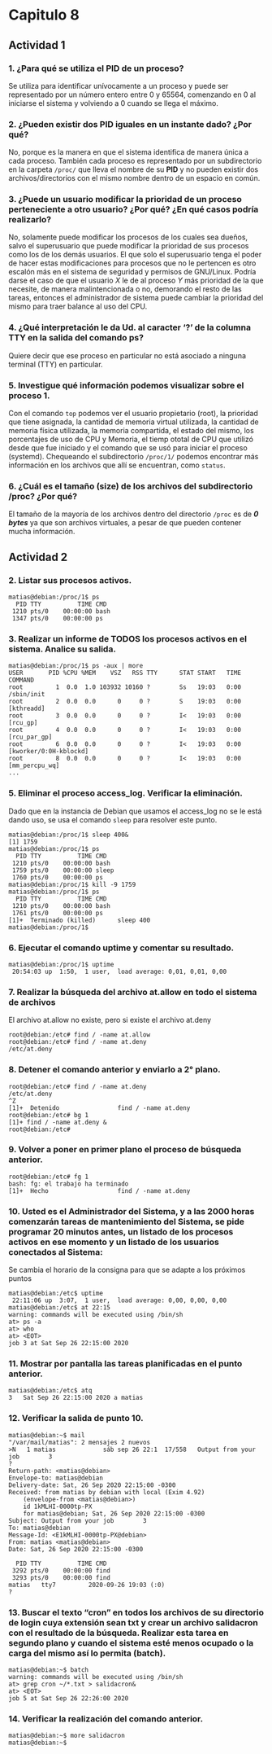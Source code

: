 # Capitulo 8
## Actividad 1
### 1. ¿Para qué se utiliza el PID de un proceso?
Se utiliza para identificar unívocamente a un proceso y puede ser representado por un número entero entre 0 y 65564, comenzando en 0 al iniciarse el sistema y volviendo a 0 cuando se llega el máximo.
### 2. ¿Pueden existir dos PID iguales en un instante dado? ¿Por qué?
No, porque es la manera en que el sistema identifica de manera única a cada proceso. También cada proceso es representado por un subdirectorio en la carpeta `/proc/` que lleva el nombre de su **PID** y no pueden existir dos archivos/directorios con el mismo nombre dentro de un espacio en común. 
### 3. ¿Puede un usuario modificar la prioridad de un proceso perteneciente a otro usuario? ¿Por qué? ¿En qué casos podría realizarlo?
No, solamente puede modificar los procesos de los cuales sea dueños, salvo el superusuario que puede modificar la prioridad de sus procesos como los de los demás usuarios. El que solo el superusuario tenga el poder de hacer estas modificaciones para procesos que no le pertencen es otro escalón más en el sistema de seguridad y permisos de GNU/Linux. Podría darse el caso de que el usuario *X* le de al proceso *Y* más prioridad de la que necesite, de manera malintencionada o no, demorando el resto de las tareas, entonces el administrador de sistema puede cambiar la prioridad del mismo para traer balance al uso del CPU.
### 4. ¿Qué interpretación le da Ud. al caracter ‘?’ de la columna TTY en la salida del comando ps?
Quiere decir que ese proceso en particular no está asociado a ninguna terminal (TTY) en particular.
### 5. Investigue qué información podemos visualizar sobre el proceso 1.
Con el comando `top` podemos ver el usuario propietario (root), la prioridad que tiene asignada, la cantidad de memoria virtual utilizada, la cantidad de memoria física utilizada, la memoria compartida, el estado del mismo, los porcentajes de uso de CPU y Memoria, el tiemp ototal de CPU que utilizó desde que fue iniciado y el comando que se usó para iniciar el proceso (systemd).
Chequeando el subdirectorio `/proc/1/` podemos encontrar más información en los archivos que allí se encuentran, como `status`.
### 6. ¿Cuál es el tamaño (size) de los archivos del subdirectorio /proc? ¿Por qué?
El tamaño de la mayoría de los archivos dentro del directorio `/proc` es de ***0 bytes*** ya que son archivos virtuales, a pesar de que pueden contener mucha información.
## Actividad 2
### 2. Listar sus procesos activos.
```
matias@debian:/proc/1$ ps
  PID TTY          TIME CMD
 1210 pts/0    00:00:00 bash
 1347 pts/0    00:00:00 ps
```
### 3. Realizar un informe de TODOS los procesos activos en el sistema. Analice su salida.
```
matias@debian:/proc/1$ ps -aux | more
USER       PID %CPU %MEM    VSZ   RSS TTY      STAT START   TIME COMMAND
root         1  0.0  1.0 103932 10160 ?        Ss   19:03   0:00 /sbin/init
root         2  0.0  0.0      0     0 ?        S    19:03   0:00 [kthreadd]
root         3  0.0  0.0      0     0 ?        I<   19:03   0:00 [rcu_gp]
root         4  0.0  0.0      0     0 ?        I<   19:03   0:00 [rcu_par_gp]
root         6  0.0  0.0      0     0 ?        I<   19:03   0:00 [kworker/0:0H-kblockd]
root         8  0.0  0.0      0     0 ?        I<   19:03   0:00 [mm_percpu_wq]
...
```
### 5. Eliminar el proceso access_log. Verificar la eliminación.
Dado que en la instancia de Debian que usamos el access_log no se le está dando uso, se usa el comando `sleep` para resolver este punto.
```
matias@debian:/proc/1$ sleep 400&
[1] 1759
matias@debian:/proc/1$ ps
  PID TTY          TIME CMD
 1210 pts/0    00:00:00 bash
 1759 pts/0    00:00:00 sleep
 1760 pts/0    00:00:00 ps
matias@debian:/proc/1$ kill -9 1759
matias@debian:/proc/1$ ps
  PID TTY          TIME CMD
 1210 pts/0    00:00:00 bash
 1761 pts/0    00:00:00 ps
[1]+  Terminado (killed)      sleep 400
matias@debian:/proc/1$
```
### 6. Ejecutar el comando uptime y comentar su resultado.
```
matias@debian:/proc/1$ uptime
 20:54:03 up  1:50,  1 user,  load average: 0,01, 0,01, 0,00
```
### 7. Realizar la búsqueda del archivo at.allow en todo el sistema de archivos
El archivo at.allow no existe, pero si existe el archivo at.deny
```
root@debian:/etc# find / -name at.allow
root@debian:/etc# find / -name at.deny
/etc/at.deny
```
### 8. Detener el comando anterior y enviarlo a 2° plano.
```
root@debian:/etc# find / -name at.deny
/etc/at.deny
^Z
[1]+  Detenido                find / -name at.deny
root@debian:/etc# bg 1
[1]+ find / -name at.deny &
root@debian:/etc#
```
### 9. Volver a poner en primer plano el proceso de búsqueda anterior.
```
root@debian:/etc# fg 1
bash: fg: el trabajo ha terminado
[1]+  Hecho                   find / -name at.deny
```
### 10. Usted es el Administrador del Sistema, y a las 2000 horas comenzarán tareas de mantenimiento del Sistema, se pide programar 20 minutos antes, un listado de los procesos activos en ese momento y un listado de los usuarios conectados al Sistema:
Se cambia el horario de la consigna para que se adapte a los próximos puntos
```
matias@debian:/etc$ uptime
 22:11:06 up  3:07,  1 user,  load average: 0,00, 0,00, 0,00
matias@debian:/etc$ at 22:15
warning: commands will be executed using /bin/sh
at> ps -a
at> who
at> <EOT>
job 3 at Sat Sep 26 22:15:00 2020

```
### 11. Mostrar por pantalla las tareas planificadas en el punto anterior.
```
matias@debian:/etc$ atq
3	Sat Sep 26 22:15:00 2020 a matias
```
### 12. Verificar la salida de punto 10.
```
matias@debian:~$ mail
"/var/mail/matias": 2 mensajes 2 nuevos
>N   1 matias             sáb sep 26 22:1  17/558   Output from your job        3
?
Return-path: <matias@debian>
Envelope-to: matias@debian
Delivery-date: Sat, 26 Sep 2020 22:15:00 -0300
Received: from matias by debian with local (Exim 4.92)
	(envelope-from <matias@debian>)
	id 1kMLHI-0000tp-PX
	for matias@debian; Sat, 26 Sep 2020 22:15:00 -0300
Subject: Output from your job        3
To: matias@debian
Message-Id: <E1kMLHI-0000tp-PX@debian>
From: matias <matias@debian>
Date: Sat, 26 Sep 2020 22:15:00 -0300

  PID TTY          TIME CMD
 3292 pts/0    00:00:00 find
 3293 pts/0    00:00:00 find
matias   tty7         2020-09-26 19:03 (:0)
?
```
### 13. Buscar el texto “cron” en todos los archivos de su directorio de login cuya extensión sean txt y crear un archivo salidacron con el resultado de la búsqueda. Realizar esta tarea en segundo plano y cuando el sistema esté menos ocupado o la carga del mismo así lo permita (batch).
```
matias@debian:~$ batch
warning: commands will be executed using /bin/sh
at> grep cron ~/*.txt > salidacron&
at> <EOT>
job 5 at Sat Sep 26 22:26:00 2020

```
### 14. Verificar la realización del comando anterior.
```
matias@debian:~$ more salidacron
matias@debian:~$
```

